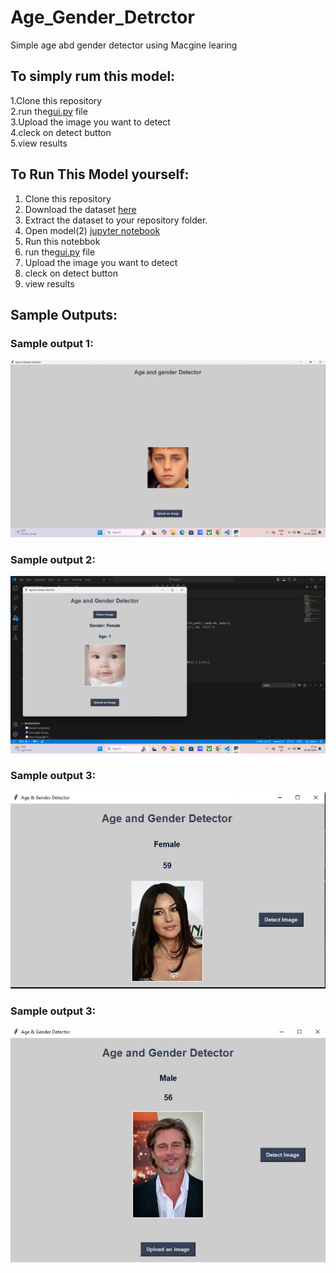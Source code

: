 # Age_Gender_Detrctor
Simple age abd gender detector using Macgine learing
## To simply rum this model:
1.Clone this repository<br>
2.run the[gui.py](https://github.com/Vigg123/Age_Gender_Detrctor/blob/main/gui.py) file <br>
3.Upload the image you want to detect<br>
4.cleck on detect button<br>
5.view results

## To Run This Model yourself:
1. Clone this repository
2. Download the dataset [here](https://www.kaggle.com/datasets/jangedoo/utkface-new)
3. Extract the dataset to your repository folder.
4. Open model(2) [jupyter notebook](https://github.com/Vigg123/Age_Gender_Detrctor/blob/main/model%20(2).ipyn)
5. Run this notebbok
6. run the[gui.py](https://github.com/Vigg123/Age_Gender_Detrctor/blob/main/gui.py) file
7. Upload the image you want to detect
8. cleck on detect button
9. view results
## Sample Outputs:
### Sample output 1:
![sample output1](https://github.com/Vigg123/Age_Gender_Detrctor/blob/main/output%20(1).png)
### Sample output 2:
![sample output2](https://github.com/Vigg123/Age_Gender_Detrctor/blob/main/output%20(2).png)
### Sample output 3:
![sample output3](https://github.com/Vigg123/Age_Gender_Detrctor/blob/main/sample%20output.png)
### Sample output 3:
![sample output4](https://github.com/Vigg123/Age_Gender_Detrctor/blob/main/sample%20output2.png)
